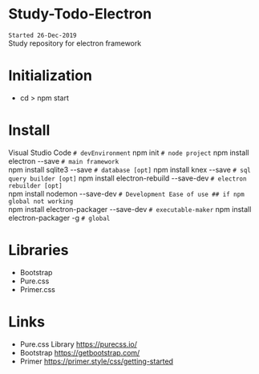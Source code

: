 # Study-Todo-Electron
`Started 26-Dec-2019`  
Study repository for electron framework  

# Initialization
- cd <projectdir> > npm start

# Install 
Visual Studio Code                                                      `# devEnvironment`
npm init                                                                `# node project`
npm install electron --save                                             `# main framework`  
npm install sqlite3 --save                                              `# database [opt]` 
npm install knex --save                                                 `# sql query builder [opt]`
npm install electron-rebuild --save-dev                                 `# electron rebuilder [opt]`     
npm install nodemon --save-dev                                          `# Development Ease of use ## if npm global not working `        
npm install electron-packager --save-dev                                `# executable-maker`
npm install electron-packager -g                                        `# global`

# Libraries
- Bootstrap
- Pure.css
- Primer.css

# Links
- Pure.css Library
    https://purecss.io/
- Bootstrap
    https://getbootstrap.com/
- Primer
    https://primer.style/css/getting-started

